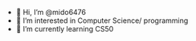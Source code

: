 - 👋 Hi, I’m @mido6476
- 👀 I’m interested in Computer Science/ programming
- 🌱 I’m currently learning CS50


<!---
mido6476/mido6476 is a ✨ special ✨ repository because its `README.md` (this file) appears on your GitHub profile.
You can click the Preview link to take a look at your changes.
--->
